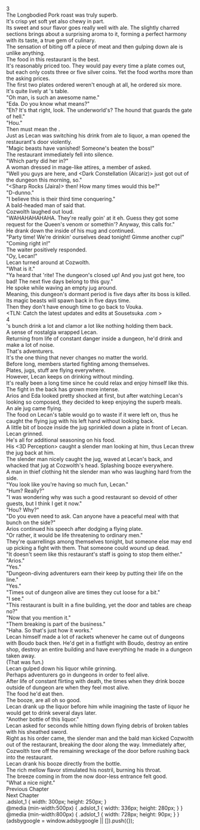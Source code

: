 3<br/>
The Longbodied Pork roast was truly superb.<br/>
It's crisp yet soft yet also chewy in part.<br/>
Its sweet and sour flavor goes really well with ale. The slightly charred sections brings about a surprising aroma to it, forming a perfect harmony with its taste, a true gem of culinary.<br/>
The sensation of biting off a piece of meat and then gulping down ale is unlike anything.<br/>
The food in this restaurant is the best.<br/>
It's reasonably priced too. They would pay every time a plate comes out, but each only costs three or five silver coins. Yet the food worths more than the asking prices.<br/>
The first two plates ordered weren't enough at all, he ordered six more.<br/>
It's quite lively at <Vega>'s table.<br/>
"Oh man, <Vega> is such an awesome name."<br/>
"Eda. Do you know what <Vega> means?"<br/>
"Eh? It's that right, look. The underworld's? The hound that guards the gate of hell."<br/>
"Hou."<br/>
Then <Vega> must mean the <Hellhound>.<br/>
Just as Lecan was switching his drink from ale to liquor, a man opened the restaurant's door violently.<br/>
"Magic beasts have vanished! Someone's beaten the boss!"<br/>
The restaurant immediately fell into silence.<br/>
"Which party did her in?"<br/>
A woman dressed in mage-like attires, a member of <Vega> asked.<br/>
"Well you guys are here, and <Dark Constellation (Alcariz)> just got out of the dungeon this morning, so."<br/>
"<Sharp Rocks (Jaira)> then! How many times would this be?"<br/>
"D-dunno."<br/>
"I believe this is their third time conquering."<br/>
A bald-headed man of <Vega> said that.<br/>
Cozwolth laughed out loud.<br/>
"WAHAHAHAHAHA. They're really goin' at it eh. Guess they got some request for the Queen's venom or somethin'? Anyway, this calls for."<br/>
He drank down the inside of his mug and continued.<br/>
"Party time! We're drinkin' ourselves dead tonight! Gimme another cup!"<br/>
"Coming right in!"<br/>
The waiter positively responded.<br/>
"Oy, Lecan!"<br/>
Lecan turned around at Cozwolth.<br/>
"What is it."<br/>
"Ya heard that 'rite! The dungeon's closed up! And you just got here, too bad! The next five days belong to this guy."<br/>
He spoke while waving an empty jug around.<br/>
Meaning, this dungeon's dormant period is five days after its boss is killed. Its magic beasts will spawn back in five days time.<br/>
Then they don't have enough time to go back to Vouka.<br/>
<TLN: Catch the latest updates and edits at Sousetsuka .com ><br/>
4<br/>
<Vega>'s bunch drink a lot and clamor a lot like nothing holding them back.<br/>
A sense of nostalgia wrapped Lecan.<br/>
Returning from life of constant danger inside a dungeon, he'd drink and make a lot of noise.<br/>
That's adventurers.<br/>
It's the one thing that never changes no matter the world.<br/>
Before long, <Vega> members started fighting among themselves.<br/>
Plates, jugs, stuff are flying everywhere.<br/>
However, Lecan keeps on drinking without minding.<br/>
It's really been a long time since he could relax and enjoy himself like this.<br/>
The fight in the back has grown more intense.<br/>
Arios and Eda looked pretty shocked at first, but after watching Lecan's looking so composed, they decided to keep enjoying the superb meals.<br/>
An ale jug came flying.<br/>
The food on Lecan's table would go to waste if it were left on, thus he caught the flying jug with his left hand without looking back.<br/>
A little bit of booze inside the jug sprinkled down a plate in front of Lecan.<br/>
Lecan grinned.<br/>
He's all for additional seasoning on his food.<br/>
His <3D Perception> caught a slender man looking at him, thus Lecan threw the jug back at him.<br/>
The slender man nicely caught the jug, waved at Lecan's back, and whacked that jug at Cozwolth's head. Splashing booze everywhere.<br/>
A man in thief clothing hit the slender man who was laughing hard from the side.<br/>
"You look like you're having so much fun, Lecan."<br/>
"Hum? Really?"<br/>
"I was wondering why was such a good restaurant so devoid of other guests, but I think I get it now."<br/>
"Hou? Why?"<br/>
"Do you even need to ask. Can anyone have a peaceful meal with that bunch on the side?"<br/>
Arios continued his speech after dodging a flying plate.<br/>
"Or rather, it would be life threatening to ordinary men."<br/>
They're quarrellings among themselves tonight, but someone else may end up picking a fight with them. That someone could wound up dead.<br/>
"It doesn't seem like this restaurant's staff is going to stop them either."<br/>
"Arios."<br/>
"Yes."<br/>
"Dungeon-diving adventurers earn their keep by putting their life on the line."<br/>
"Yes."<br/>
"Times out of dungeon alive are times they cut loose for a bit."<br/>
"I see."<br/>
"This restaurant is built in a fine building, yet the door and tables are cheap no?"<br/>
"Now that you mention it."<br/>
"Them breaking is part of the business."<br/>
"Haha. So that's just how it works."<br/>
Lecan himself made a lot of rackets whenever he came out of dungeons with Boudo back then. He'd get in a fistfight with Boudo, destroy an entire shop, destroy an entire building and have everything he made in a dungeon taken away.<br/>
(That was fun.)<br/>
Lecan gulped down his liquor while grinning.<br/>
Perhaps adventurers go in dungeons in order to feel alive.<br/>
After life of constant flirting with death, the times when they drink booze outside of dungeon are when they feel most alive. <br/>
The food he'd eat then.<br/>
The booze, are all oh so good.<br/>
Lecan drank up the liquor before him while imagining the taste of liquor he would get to drink several days later.<br/>
"Another bottle of this liquor."<br/>
Lecan asked for seconds while hitting down flying debris of broken tables with his sheathed sword.<br/>
Right as his order came, the slender man and the bald man kicked Cozwolth out of the restaurant, breaking the door along the way. Immediately after, Cozwolth tore off the remaining wreckage of the door before rushing back into the restaurant.<br/>
Lecan drank his booze directly from the bottle.<br/>
The rich mellow flavor stimulated his nostril, burning his throat.<br/>
The breeze coming in from the now door-less entrance felt good.<br/>
"What a nice night."<br/>
Previous Chapter<br/>
Next Chapter <br/>
.adslot_1 { width: 300px; height: 250px; }<br/>
@media (min-width:500px) { .adslot_1 { width: 336px; height: 280px; } }<br/>
@media (min-width:800px) { .adslot_1 { width: 728px; height: 90px; } }<br/>
(adsbygoogle = window.adsbygoogle || []).push({});<br/>
